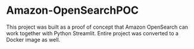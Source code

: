 # Amazon-OpenSearchPOC
This project was built as a proof of concept that Amazon OpenSearch can work together with Python Streamlit. Entire project was converted to a Docker image as well.
